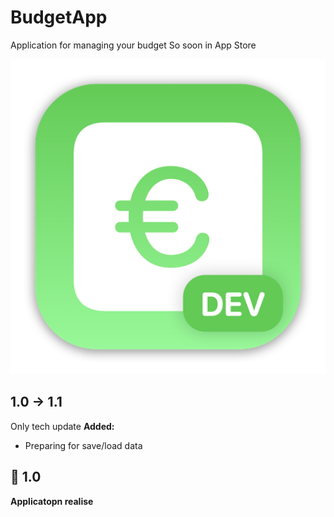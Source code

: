 # BudgetApp
Application for managing your budget
So soon in App Store

![App logo](https://github.com/GTeasera/BudgetApp/blob/main/BudgetApp/Assets.xcassets/AppIcon.appiconset/mac512.png)

## 1.0 → 1.1
Only tech update
<b>Added:</b>
- Preparing for save/load data

## 🎉 1.0
<b>Applicatopn realise</b>
